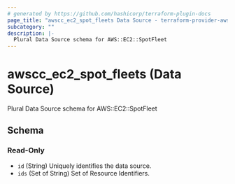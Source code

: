 ```yaml
---
# generated by https://github.com/hashicorp/terraform-plugin-docs
page_title: "awscc_ec2_spot_fleets Data Source - terraform-provider-awscc"
subcategory: ""
description: |-
  Plural Data Source schema for AWS::EC2::SpotFleet
---
```


# awscc_ec2_spot_fleets (Data Source)

Plural Data Source schema for AWS::EC2::SpotFleet



<!-- schema generated by tfplugindocs -->
## Schema

### Read-Only

- `id` (String) Uniquely identifies the data source.
- `ids` (Set of String) Set of Resource Identifiers.
